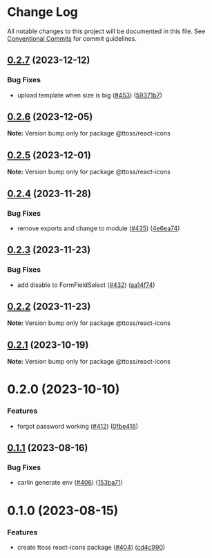 # Change Log

All notable changes to this project will be documented in this file.
See [Conventional Commits](https://conventionalcommits.org) for commit guidelines.

## [0.2.7](https://github.com/ttoss/ttoss/compare/@ttoss/react-icons@0.2.6...@ttoss/react-icons@0.2.7) (2023-12-12)

### Bug Fixes

- upload template when size is big ([#453](https://github.com/ttoss/ttoss/issues/453)) ([59371b7](https://github.com/ttoss/ttoss/commit/59371b7eb9befa006ffe316541f60dfc534dcbd4))

## [0.2.6](https://github.com/ttoss/ttoss/compare/@ttoss/react-icons@0.2.5...@ttoss/react-icons@0.2.6) (2023-12-05)

**Note:** Version bump only for package @ttoss/react-icons

## [0.2.5](https://github.com/ttoss/ttoss/compare/@ttoss/react-icons@0.2.4...@ttoss/react-icons@0.2.5) (2023-12-01)

**Note:** Version bump only for package @ttoss/react-icons

## [0.2.4](https://github.com/ttoss/ttoss/compare/@ttoss/react-icons@0.2.3...@ttoss/react-icons@0.2.4) (2023-11-28)

### Bug Fixes

- remove exports and change to module ([#435](https://github.com/ttoss/ttoss/issues/435)) ([4e6ea74](https://github.com/ttoss/ttoss/commit/4e6ea74fbf646df3f677221ebad78becca2c26d4))

## [0.2.3](https://github.com/ttoss/ttoss/compare/@ttoss/react-icons@0.2.2...@ttoss/react-icons@0.2.3) (2023-11-23)

### Bug Fixes

- add disable to FormFieldSelect ([#432](https://github.com/ttoss/ttoss/issues/432)) ([aa14f74](https://github.com/ttoss/ttoss/commit/aa14f746c58035983391a367284f246b3ffb78f4))

## [0.2.2](https://github.com/ttoss/ttoss/compare/@ttoss/react-icons@0.2.1...@ttoss/react-icons@0.2.2) (2023-11-23)

**Note:** Version bump only for package @ttoss/react-icons

## [0.2.1](https://github.com/ttoss/ttoss/compare/@ttoss/react-icons@0.2.0...@ttoss/react-icons@0.2.1) (2023-10-19)

**Note:** Version bump only for package @ttoss/react-icons

# 0.2.0 (2023-10-10)

### Features

- forgot password working ([#412](https://github.com/ttoss/ttoss/issues/412)) ([0fbe416](https://github.com/ttoss/ttoss/commit/0fbe416da19d65f72fa572fe949128b60002ed4b))

## [0.1.1](https://github.com/ttoss/ttoss/compare/@ttoss/react-icons@0.1.0...@ttoss/react-icons@0.1.1) (2023-08-16)

### Bug Fixes

- carlin generate env ([#406](https://github.com/ttoss/ttoss/issues/406)) ([153ba71](https://github.com/ttoss/ttoss/commit/153ba71643461cdae076d3ba5779655f4988232c))

# 0.1.0 (2023-08-15)

### Features

- create ttoss react-icons package ([#404](https://github.com/ttoss/ttoss/issues/404)) ([cd4c990](https://github.com/ttoss/ttoss/commit/cd4c990743da9bfd9d243d84adc38ad778824cc5))
